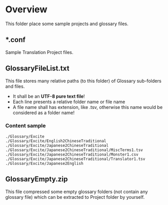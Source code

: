 ﻿# Overview
This folder place some sample projects and glossary files.

## *.conf
Sample Translation Project files.

## GlossaryFileList.txt

This file stores many relative paths (to this folder) of Glossary sub-folders and files.
- It shall be an **UTF-8 pure text file**!
- Each line presents a relative folder name or file name
- A file name shall has extension, like .tsv, otherwise this name would be considered as a folder name!

### Content sample
```
./Glossary/Excite
./Glossary/Excite/English2ChineseTraditional
./Glossary/Excite/Japanese2ChineseTraditional
./Glossary/Excite/Japanese2ChineseTraditional/MiscTerms1.tsv
./Glossary/Excite/Japanese2ChineseTraditional/Monster1.csv
./Glossary/Excite/Japanese2ChineseTraditional/Translator1.tsv
./Glossary/Excite/Japanese2English
 ```

## GlossaryEmpty.zip
This file compressed some empty glossary folders (not contain any glossary file) which can be extracted to Project folder by yourself.  

